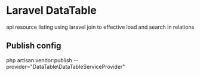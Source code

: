 # Laravel DataTable

api resource listing using laravel join to effective load and search in relations

## Publish config
php artisan vendor:publish --provider="DataTable\DataTableServiceProvider"
